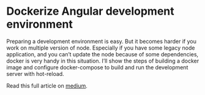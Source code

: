 # Dockerize Angular development environment
Preparing a development environment is easy. But it becomes harder if you work on multiple version of node. Especially if you have some legacy node application, and you can’t update the node because of some dependencies, docker is very handy in this situation. I’ll show the steps of building a docker image and configure docker-compose to build and run the development server with hot-reload.

Read this full article on [medium](https://medium.elegantly.rocks/dockerize-your-angular-development-environment-3d5ea055ac2d).


